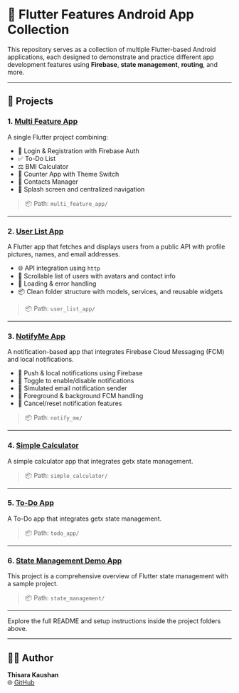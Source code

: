 # 🚀 Flutter Features Android App Collection

This repository serves as a collection of multiple Flutter-based Android applications, each designed to demonstrate and practice different app development features using **Firebase**, **state management**, **routing**, and more.

---

## 📁 Projects

### 1. [Multi Feature App](https://github.com/thisarakaushan/flutter-features-android-app/tree/main/multi_feature_app)

A single Flutter project combining:

- 🔐 Login & Registration with Firebase Auth
- ✅ To-Do List
- ⚖️ BMI Calculator
- 🔢 Counter App with Theme Switch
- 📇 Contacts Manager
- 🎨 Splash screen and centralized navigation

> 📦 Path: `multi_feature_app/`

---

### 2. [User List App](https://github.com/thisarakaushan/flutter-features-android-app/tree/main/user_list_app)

A Flutter app that fetches and displays users from a public API with profile pictures, names, and email addresses.

- 🌐 API integration using `http`
- 👤 Scrollable list of users with avatars and contact info
- 🔄 Loading & error handling
- 📦 Clean folder structure with models, services, and reusable widgets

> 📦 Path: `user_list_app/`

---

### 3. [NotifyMe App](https://github.com/thisarakaushan/flutter-features-android-app/tree/main/notifyme)

A notification-based app that integrates Firebase Cloud Messaging (FCM) and local notifications.

- 🔔 Push & local notifications using Firebase  
- 🔄 Toggle to enable/disable notifications  
- 📨 Simulated email notification sender  
- 📲 Foreground & background FCM handling  
- 🎯 Cancel/reset notification features  

> 📦 Path: `notify_me/`

---

### 4. [Simple Calculator](https://github.com/thisarakaushan/flutter-features-android-app/tree/main/simple_calculator)

A simple calculator app that integrates getx state management.


> 📦 Path: `simple_calculator/`

---

### 5. [To-Do App](https://github.com/thisarakaushan/flutter-features-android-app/tree/main/todo_app)

A To-Do app that integrates getx state management.


> 📦 Path: `todo_app/`

---

### 6. [State Management Demo App](https://github.com/thisarakaushan/flutter-features-android-app/tree/main/state_management)

This project is a comprehensive overview of Flutter state management with a sample project.


> 📦 Path: `state_management/`

----

Explore the full README and setup instructions inside the project folders above.

---

## 👨‍💻 Author

**Thisara Kaushan**  
🌐 [GitHub](https://github.com/thisarakaushan)



